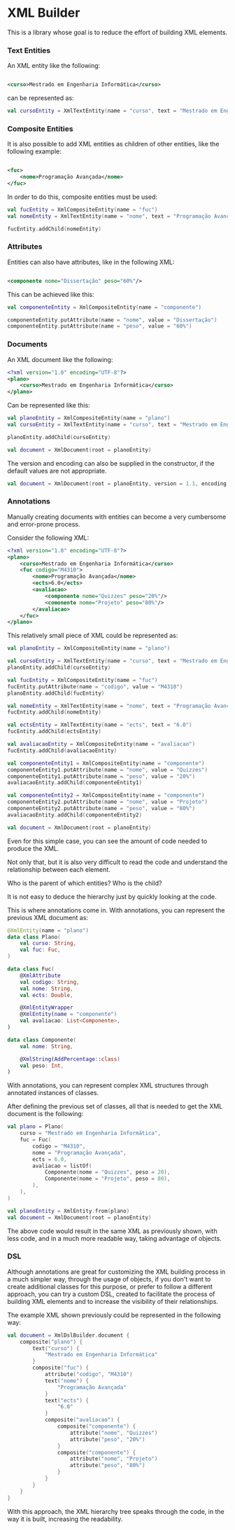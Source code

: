 # XML Builder

This is a library whose goal is to reduce the effort of building XML elements.

### Text Entities

An XML entity like the following:

```xml

<curso>Mestrado em Engenharia Informática</curso>
```

can be represented as:

```kotlin
val cursoEntity = XmlTextEntity(name = "curso", text = "Mestrado em Engenharia Informática")
```

### Composite Entities

It is also possible to add XML entities as children of other entities, like the following example:

```xml

<fuc>
    <nome>Programação Avançada</nome>
</fuc>
```

In order to do this, composite entities must be used:

```kotlin
val fucEntity = XmlCompositeEntity(name = "fuc")
val nomeEntity = XmlTextEntity(name = "nome", text = "Programação Avançada")

fucEntity.addChild(nomeEntity)
```

### Attributes

Entities can also have attributes, like in the following XML:

```xml

<componente nome="Dissertação" peso="60%"/>
```

This can be achieved like this:

```kotlin
val componenteEntity = XmlCompositeEntity(name = "componente")

componenteEntity.putAttribute(name = "nome", value = "Dissertação")
componenteEntity.putAttribute(name = "peso", value = "60%")
```

### Documents

An XML document like the following:

```xml
<?xml version="1.0" encoding="UTF-8"?>
<plano>
    <curso>Mestrado em Engenharia Informática</curso>
</plano>
```

Can be represented like this:

```kotlin
val planoEntity = XmlCompositeEntity(name = "plano")
val cursoEntity = XmlTextEntity(name = "curso", text = "Mestrado em Engenharia Informática")

planoEntity.addChild(cursoEntity)

val document = XmlDocument(root = planoEntity)
```

The version and encoding can also be supplied in the constructor, if the default values are not appropriate.

```kotlin
val document = XmlDocument(root = planoEntity, version = 1.1, encoding = "UTF-16")
```

### Annotations

Manually creating documents with entities can become a very cumbersome and error-prone process.

Consider the following XML:

```xml
<?xml version="1.0" encoding="UTF-8"?>
<plano>
    <curso>Mestrado em Engenharia Informática</curso>
    <fuc codigo="M4310">
        <nome>Programação Avançada</nome>
        <ects>6.0</ects>
        <avaliacao>
            <componente nome="Quizzes" peso="20%"/>
            <comonente nome="Projeto" peso="80%"/>
        </avaliacao>
    </fuc>
</plano>
```

This relatively small piece of XML could be represented as:

```kotlin
val planoEntity = XmlCompositeEntity(name = "plano")

val cursoEntity = XmlTextEntity(name = "curso", text = "Mestrado em Engenharia Informática")
planoEntity.addChild(cursoEntity)

val fucEntity = XmlCompositeEntity(name = "fuc")
fucEntity.putAttribute(name = "codigo", value = "M4310")
planoEntity.addChild(fucEntity)

val nomeEntity = XmlTextEntity(name = "nome", text = "Programação Avançada")
fucEntity.addChild(nomeEntity)

val ectsEntity = XmlTextEntity(name = "ects", text = "6.0")
fucEntity.addChild(ectsEntity)

val avaliacaoEntity = XmlCompositeEntity(name = "avaliacao")
fucEntity.addChild(avaliacaoEntity)

val componenteEntity1 = XmlCompositeEntity(name = "componente")
componenteEntity1.putAttribute(name = "nome", value = "Quizzes")
componenteEntity1.putAttribute(name = "peso", value = "20%")
avaliacaoEntity.addChild(componenteEntity1)

val componenteEntity2 = XmlCompositeEntity(name = "componente")
componenteEntity2.putAttribute(name = "nome", value = "Projeto")
componenteEntity2.putAttribute(name = "peso", value = "80%")
avaliacaoEntity.addChild(componenteEntity2)

val document = XmlDocument(root = planoEntity)
```

Even for this simple case, you can see the amount of code needed to produce the XML.

Not only that, but it is also very difficult to read the code and understand the relationship between each element.

Who is the parent of which entities? Who is the child?

It is not easy to deduce the hierarchy just by quickly looking at the code.

This is where annotations come in. With annotations, you can represent the previous XML document as:

```kotlin
@XmlEntity(name = "plano")
data class Plano(
    val curso: String,
    val fuc: Fuc,
)

data class Fuc(
    @XmlAttribute
    val codigo: String,
    val nome: String,
    val ects: Double,

    @XmlEntityWrapper
    @XmlEntity(name = "componente")
    val avaliacao: List<Componente>,
)

data class Componente(
    val nome: String,

    @XmlString(AddPercentage::class)
    val peso: Int,
)
```

With annotations, you can represent complex XML structures through annotated instances of classes.

After defining the previous set of classes, all that is needed to get the XML document is the following:

```kotlin
val plano = Plano(
    curso = "Mestrado em Engenharia Informática",
    fuc = Fuc(
        codigo = "M4310",
        nome = "Programação Avançada",
        ects = 6.0,
        avaliacao = listOf(
            Componente(nome = "Quizzes", peso = 20),
            Componente(nome = "Projeto", peso = 80),
        ),
    ),
)

val planoEntity = XmlEntity.from(plano)
val document = XmlDocument(root = planoEntity)
```

The above code would result in the same XML as previously shown, with less code, and in a much more readable way,
taking advantage of objects.

### DSL

Although annotations are great for customizing the XML building process in a much simpler way, through the usage of
objects, if you don't want to create additional classes for this purpose, or prefer to follow a different approach,
you can try a custom DSL, created to facilitate the process of building XML elements and to increase the visibility of
their relationships.

The example XML shown previously could be represented in the following way:

```kotlin
val document = XmlDslBuilder.document {
    composite("plano") {
        text("curso") {
            "Mestrado em Engenharia Informática"
        }
        composite("fuc") {
            attribute("codigo", "M4310")
            text("nome") {
                "Programação Avançada"
            }
            text("ects") {
                "6.0"
            }
            composite("avaliacao") {
                composite("componente") {
                    attribute("nome", "Quizzes")
                    attribute("peso", "20%")
                }
                composite("componente") {
                    attribute("nome", "Projeto")
                    attribute("peso", "80%")
                }
            }
        }
    }
}
```

With this approach, the XML hierarchy tree speaks through the code, in the way it is built, increasing the readability.
